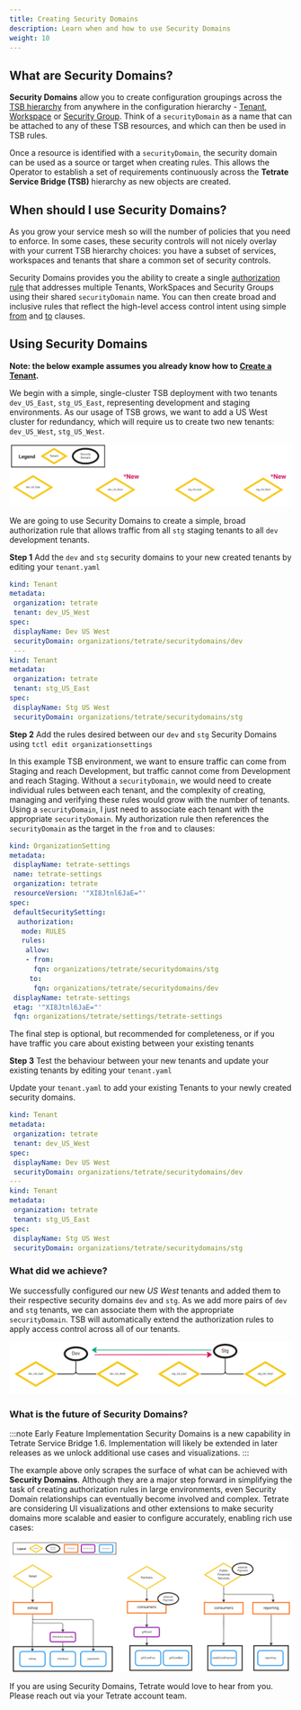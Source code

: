 ```yaml
---
title: Creating Security Domains
description: Learn when and how to use Security Domains
weight: 10
---
```


## What are Security Domains?

**Security Domains** allow you to create configuration groupings across the [TSB hierarchy](../concepts/security#tenancy) from anywhere in the configuration hierarchy - [Tenant](../refs/tsb/v2/tenant#tetrateio-api-tsb-v2-tenant), [Workspace](../refs/tsb/v2/workspace#tetrateio-api-tsb-v2-workspace) or [Security Group](../refs/tsb/security/v2/security_group#tetrateio-api-tsb-security-v2-group). Think of a `securityDomain` as a name that can be attached to any of these TSB resources, and which can then be used in TSB rules.

Once a resource is identified with a `securityDomain`, the security domain can be used as a source or target when creating rules. This allows the Operator to establish a set of requirements continuously across the **Tetrate Service Bridge (TSB)** hierarchy as new objects are created. 

## When should I use Security Domains?

As you grow your service mesh so will the number of policies that you need to enforce. In some cases, these security controls will not nicely overlay with your current TSB hierarchy choices: you have a subset of services, workspaces and tenants that share a common set of security controls.

Security Domains provides you the ability to create a single [authorization rule](../refs/tsb/security/v2/security_setting#tetrateio-api-tsb-security-v2-authorizationrules) that addresses multiple Tenants, WorkSpaces and Security Groups using their shared `securityDomain` name. You can then create broad and inclusive rules that reflect the high-level access control intent using simple [from](../refs/tsb/security/v2/security_setting#tetrateio-api-tsb-security-v2-rule-from) and [to](../refs/tsb/security/v2/security_setting#tetrateio-api-tsb-security-v2-rule-to) clauses.

## Using Security Domains

**Note: the below example assumes you already know how to [Create a Tenant](../quickstart/tenant).**

We begin with a simple, single-cluster TSB deployment with two tenants `dev_US_East`, `stg_US_East`, representing development and staging environments. As our usage of TSB grows, we want to add a US West cluster for redundancy, which will require us to create two new tenants: `dev_US_West`, `stg_US_West`.

![Initial Plan - Security Domains](../assets/security-domains-1.png)

We are going to use Security Domains to create a simple, broad authorization rule that allows traffic from all `stg` staging tenants to all `dev` development tenants.

**Step 1** Add the `dev` and `stg` security domains to your new created tenants by editing your `tenant.yaml`

```yaml
kind: Tenant
metadata:
 organization: tetrate
 tenant: dev_US_West
spec:
 displayName: Dev US West
 securityDomain: organizations/tetrate/securitydomains/dev
 ---
kind: Tenant
metadata:
 organization: tetrate
 tenant: stg_US_East
spec:
 displayName: Stg US West
 securityDomain: organizations/tetrate/securitydomains/stg
```

**Step 2** Add the rules desired between our `dev` and `stg` Security Domains using `tctl edit organizationsettings`

In this example TSB environment, we want to ensure traffic can come from Staging and reach Development, but traffic cannot come from Development and reach Staging. Without a `securityDomain`, we would need to create individual rules between each tenant, and the complexity of creating, managing and verifying these rules would grow with the number of tenants. Using a `securityDomain`, I just need to associate each tenant with the appropriate `securityDomain`. My authorization rule then references the `securityDomain` as the target in the `from` and `to` clauses:
 
```yaml
kind: OrganizationSetting
metadata:
 displayName: tetrate-settings
 name: tetrate-settings
 organization: tetrate
 resourceVersion: '"XI8Jtnl6JaE="'
spec:
 defaultSecuritySetting:
  authorization:
   mode: RULES
   rules:
    allow:
    - from:
      fqn: organizations/tetrate/securitydomains/stg
     to:
      fqn: organizations/tetrate/securitydomains/dev
 displayName: tetrate-settings
 etag: '"XI8Jtnl6JaE="'
 fqn: organizations/tetrate/settings/tetrate-settings
 ```

The final step is optional, but recommended for completeness, or if you have traffic you care about existing between your existing tenants

**Step 3** Test the behaviour between your new tenants and update your existing tenants by editing your `tenant.yaml`
 
Update your `tenant.yaml` to add your existing Tenants to your newly created security domains.

```yaml
kind: Tenant
metadata:
 organization: tetrate
 tenant: dev_US_West
spec:
 displayName: Dev US West
 securityDomain: organizations/tetrate/securitydomains/dev
---
kind: Tenant
metadata:
 organization: tetrate
 tenant: stg_US_East
spec:
 displayName: Stg US West
 securityDomain: organizations/tetrate/securitydomains/stg
```

### What did we achieve?
 
We successfully configured our new *US West* tenants and added them to their respective security domains `dev` and `stg`. As we add more pairs of `dev` and `stg` tenants, we can associate them with the appropriate `securityDomain`. TSB will automatically extend the authorization rules to apply access control across all of our tenants.

![Security Domains spanning tenants](../assets/security-domains-2.png)

### What is the future of Security Domains?

:::note Early Feature Implementation
Security Domains is a new capability in Tetrate Service Bridge 1.6. Implementation will likely be extended in later releases as we unlock additional use cases and visualizations.
:::

The example above only scrapes the surface of what can be achieved with **Security Domains**. Although they are a major step forward in simplifying the task of creating authorization rules in large environments, even Security Domain relationships can eventually become involved and complex. Tetrate are considering UI visualizations and other extensions to make security domains more scalable and easier to configure accurately, enabling rich use cases:

![Security Domains full use case](../assets/security-domains-3.png)

If you are using Security Domains, Tetrate would love to hear from you.  Please reach out via your Tetrate account team.
